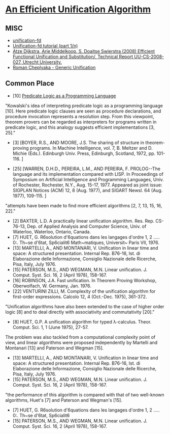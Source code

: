 # [An Efficient Unification Algorithm](https://dl.acm.org/doi/pdf/10.1145/357162.357169)

## MISC

- [unification-fd](https://github.com/wrengr/unification-fd)
- [Unification-fd tutorial (part 1/n)](https://winterkoninkje.dreamwidth.org/100478.html)
- [Atze Dijkstra, Arie Middelkoop, S. Doaitse Swierstra (2008) Efficient Functional Unification and Substitution/, Technical Report UU-CS-2008-027, Utrecht University.](http://www.cs.uu.nl/research/techreps/repo/CS-2008/2008-027.pdf)
- [Roman Cheplyaka - Generic Unification](https://ro-che.info/articles/2017-06-17-generic-unification)

## Common Place

- [10] [Predicate Logic as a Programming Language](https://www.doc.ic.ac.uk/~rak/papers/IFIP%2074.pdf)

"Kowalski's idea of interpreting predicate logic as a programming
language [10]. Here predicate logic clauses are seen as procedure declarations,
and procedure invocation represents a resolution step. From this viewpoint,
theorem provers can be regarded as interpreters for programs written in predicate
logic, and this analogy suggests efficient implementations [3, 25]."

- [3] [BOYER, R.S., AND MOORE, J.S. The sharing of structure in theorem-proving programs. In Machine Intelligence, vol. 7, B. Meltzer and D. Michie (Eds.). Edinburgh Univ. Press, Edinburgh, Scotland, 1972, pp. 101-116. ]

- [25] [WARREN, D.H.D., PEREIRA, L.M., AND PEREIRA, F. PROLOG--The language and its implementation compared with LISP. In Proceedings of Symposium on Artificial Intelligence and Programming Languages, Univ. of Rochester, Rochester, N.Y., Aug. 15-17, 1977. Appeared as joint issue: SIGPLAN Notices (ACM) 12, 8 (Aug. 1977), and SIGART Newsl. 64 (Aug. 1977), 109-115. ]

"attempts have been made to find more efficient algorithms [2, 7, 13, 15, 16, 22]."

- [2] BAXTER, L.D. A practically linear unification algorithm. Res. Rep. CS-76-13, Dep. of Applied
Analysis and Computer Science, Univ. of Waterloo, Waterloo, Ontario, Canada.
- [7] HUET, G. R6solution d'6quations dans les langages d'ordre 1, 2 ..... 0:. Th~se d'6tat, Sp6cialit6
Math~matiques, Universit~ Paris VII, 1976.
- [13] MARTELLI, A., AND MONTANARI, V. Unification in linear time and space: A structured presentation. Internal Rep. B76-16, Ist. di Elaborazione delle Informazione, Consiglio Nazionale delle
Ricerche, Pisa, Italy, July 1976.
- [15] PATERSON, M.S., AND WEGMAN, M.N. Linear unification. J. Comput. Syst. Sci. 16, 2 (April 1978), 158-167.
- [16] ROBINSON, J.A. Fast unification. In Theorem Proving Workshop, Oberwolfach, W. Germany,
Jan. 1976.
- [22] VENTURINI ZILLI, M. Complexity of the unification algorithm for first-order expressions. Calcolo
12, 4 (Oct.-Dec. 1975), 361-372.


"Unification algorithms have also been extended to the case of higher order logic [8] and to deal directly with associativity and commutativity [20]."

- [8] HUET, G.P. A unification algorithm for typed λ-calculus. Theor. Comput. Sci. 1, 1 (June 1975),
27-57.

The problem was also tackled from a computational complexity point of
view, and linear algorithms were proposed independently by Martelli and Montanari [13] and Paterson and Wegman [15].

- [13] MARTELLI, A., AND MONTANARI, V. Unification in linear time and space: A structured presentation. Internal Rep. B76-16, Ist. di Elaborazione delle Informazione, Consiglio Nazionale delle
Ricerche, Pisa, Italy, July 1976.
- [15] PATERSON, M.S., AND WEGMAN, M.N. Linear unification. J. Comput. Syst. Sci. 16, 2 (April 1978), 158-167.

"the performance of this algorithm is compared with that
of two well-known algorithms, Huet's [7] and Paterson and Wegman's [15].

- [7] HUET, G. R6solution d'6quations dans les langages d'ordre 1, 2 ..... 0:. Th~se d'6tat, Sp6cialit6
- [15] PATERSON, M.S., AND WEGMAN, M.N. Linear unification. J. Comput. Syst. Sci. 16, 2 (April 1978), 158-167.
